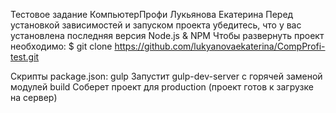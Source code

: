 Тестовое задание КомпьютерПрофи Лукьянова Екатерина Перед установкой зависимостей и запуском проекта убедитесь, что у вас установлена последняя версия Node.js & NPM 
Чтобы развернуть проект необходимо: $ git clone https://github.com/lukyanovaekaterina/CompProfi-test.git

Скрипты package.json: gulp Запустит gulp-dev-server с горячей заменой модулей 
build Соберет проект для production (проект готов к загрузке на сервер)
